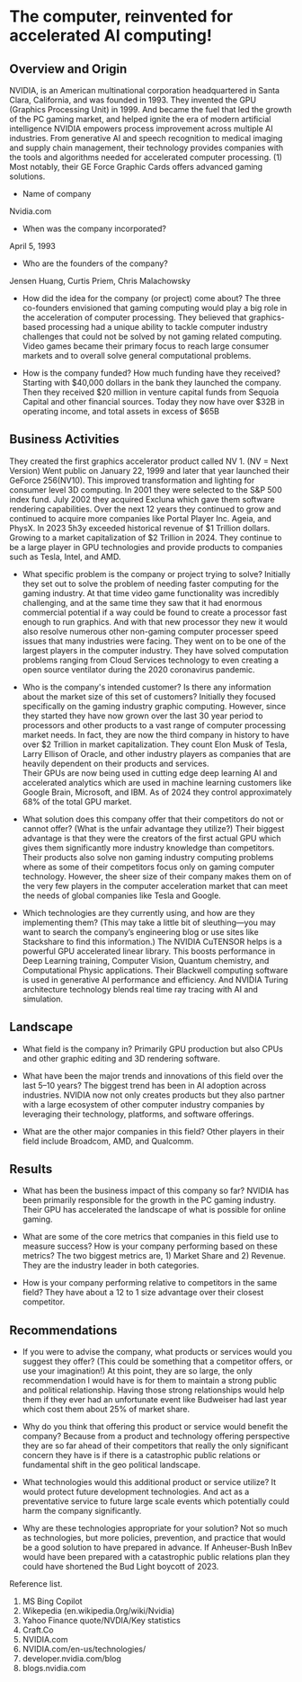 # The computer, reinvented for accelerated AI computing!

## Overview and Origin
NVIDIA, is an American multinational corporation headquartered in Santa Clara, California, and was founded in 1993. They invented the GPU (Graphics Processing Unit) in 1999.  And became the fuel that led the growth of the PC gaming market, and helped ignite the era of modern artificial intelligence 
NVIDIA empowers process improvement across multiple AI industries. From generative AI and speech recognition to medical imaging and supply chain management, their technology provides companies with the tools and algorithms needed for accelerated computer processing. (1)
Most notably, their GE Force Graphic Cards offers advanced gaming solutions.  
* Name of company

Nvidia.com

* When was the company incorporated?

April 5, 1993

* Who are the founders of the company?

Jensen Huang, Curtis Priem, Chris Malachowsky

* How did the idea for the company (or project) come about?
The three co-founders envisioned that gaming computing would play a big role in the acceleration of computer processing. They believed that graphics-based processing had a unique ability to tackle computer industry challenges that could not be solved by not gaming related computing. Video games became their primary focus to reach large consumer markets and to overall solve general computational problems. 

* How is the company funded? How much funding have they received?
Starting with $40,000 dollars in the bank they launched the company.  Then they received $20 million in venture capital funds from Sequoia Capital and other financial sources. Today they now have over $32B in operating income, and total assets in excess of $65B

## Business Activities
They created the first graphics accelerator product called NV 1.  (NV = Next Version)
Went public on January 22, 1999 and later that year launched their GeForce 256(NV10).  This improved transformation and lighting for consumer level 3D computing. In 2001 they were selected to the S&P 500 index fund.  July 2002 they acquired Excluna which gave them software rendering capabilities. Over the next 12 years they continued to grow and continued to acquire more companies like Portal Player Inc. Ageia, and PhysX.
In 2023 5h3y exceeded historical revenue of $1 Trillion dollars.  Growing to a market capitalization of $2 Trillion in 2024.  They continue to be a large player in GPU technologies and provide products to companies such as Tesla, Intel, and AMD. 
* What specific problem is the company or project trying to solve?
Initially they set out to solve the problem of needing faster computing for the gaming industry.  At that time video game functionality was incredibly challenging, and at the same time they saw that it had enormous commercial potential if a way could be found to create a processor fast enough to run graphics.  And with that new processor they new it would also resolve numerous other non-gaming computer processer speed issues that many industries were facing. 
They went on to be one of the largest players in the computer industry.  They have solved computation problems ranging from Cloud Services technology to even creating a open source ventilator during the 2020 coronavirus pandemic. 

* Who is the company's intended customer? Is there any information about the market size of this set of customers?
Initially they focused specifically on the gaming industry graphic computing.  However, since they started they have now grown over the last 30 year period to processors and other products to a vast range of computer processing market needs. In fact, they are now the third company in history to have over $2 Trillion in market capitalization. They count Elon Musk of Tesla, Larry Ellison of Oracle, and other industry players as companies that are heavily dependent on their products and services.  
Their GPUs are now being used in cutting edge deep learning AI and accelerated analytics which are used in machine learning customers like Google Brain, Microsoft, and IBM.  As of 2024 they control approximately 68% of the total GPU market.

* What solution does this company offer that their competitors do not or cannot offer? (What is the unfair advantage they utilize?)
Their biggest advantage is that they were the creators of the first actual GPU which gives them significantly more industry knowledge than competitors.  Their products also solve non gaming industry computing problems where as some of their competitors focus only on gaming computer technology.  However, the sheer size of their company makes them on of the very few players in the computer acceleration market that can meet the needs of global companies like Tesla and Google. 

* Which technologies are they currently using, and how are they implementing them? (This may take a little bit of sleuthing&mdash;you may want to search the company’s engineering blog or use sites like Stackshare to find this information.)
The NVIDIA CuTENSOR helps is a powerful GPU accelerated linear library.  This boosts performance in Deep Learning training, Computer Vision, Quantum chemistry, and Computational Physic applications.
Their Blackwell computing software is used in generative AI performance and efficiency.  And NVIDIA Turing architecture technology blends real time ray tracing with AI and simulation. 

## Landscape

* What field is the company in?
Primarily GPU production but also CPUs and other graphic editing and 3D rendering software. 

* What have been the major trends and innovations of this field over the last 5&ndash;10 years?
The biggest trend has been in AI adoption across industries. NVIDIA now not only creates products but they also partner with a large ecosystem of other computer industry companies by leveraging their technology, platforms, and software offerings. 

* What are the other major companies in this field?
Other players in their field include Broadcom, AMD, and Qualcomm. 

## Results

* What has been the business impact of this company so far?
NVIDIA has been primarily responsible for the growth in the PC gaming industry.  Their GPU has accelerated the landscape of what is possible for online gaming. 

* What are some of the core metrics that companies in this field use to measure success? How is your company performing based on these metrics?
The two biggest metrics are, 1) Market Share and 2) Revenue.  They are the industry leader in both categories. 

* How is your company performing relative to competitors in the same field?
They have about a 12 to 1 size advantage over their closest competitor.  

## Recommendations

* If you were to advise the company, what products or services would you suggest they offer? (This could be something that a competitor offers, or use your imagination!)
At this point, they are so large, the only recommendation I would have is for them to maintain a strong public and political relationship.  Having those strong relationships would help them if they ever had an unfortunate event like Budweiser had last year which cost them about 25% of market share. 

* Why do you think that offering this product or service would benefit the company?
Because from a product and technology offering perspective they are so far ahead of their competitors that really the only significant concern they have is if there is a catastrophic public relations or fundamental shift in the geo political landscape. 

* What technologies would this additional product or service utilize?
  It would protect future development technologies. And act as a preventative service to future large scale events which potentially could harm the company significantly.

* Why are these technologies appropriate for your solution?
  Not so much as technologies, but more policies, prevention, and practice that would be a good solution to have prepared in advance.  If Anheuser-Bush InBev would have been prepared with a catastrophic public relations plan they could have shortened the Bud Light boycott of 2023. 
  

Reference list.
1.	MS Bing Copilot
2.	Wikepedia (en.wikipedia.0rg/wiki/Nvidia)
3.	Yahoo Finance quote/NVDIA/Key statistics
4.	Craft.Co
5.	NVIDIA.com
6.	NVIDIA.com/en-us/technologies/
7.	developer.nvidia.com/blog
8.	blogs.nvidia.com
   
   
